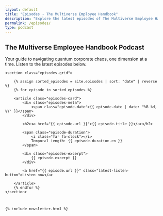 ```yaml
---
layout: default
title: "Episodes - The Multiverse Employee Handbook"
description: "Explore the latest episodes of The Multiverse Employee Handbook, a podcast blending humor and science fiction."
permalink: /episodes/
type: podcast
---
```


<div class="background-container">
    <div class="background-overlay"></div>
</div>

<div class="main-container">
    <section class="episodes-header">
        <h1>The Multiverse Employee Handbook Podcast</h1>
        <p class="episodes-intro">Your guide to navigating quantum corporate chaos, one dimension at a time. Listen to the latest episodes below.</p>
    </section>

    <section class="episodes-grid">

        {% assign sorted_episodes = site.episodes | sort: "date" | reverse %}
        {% for episode in sorted_episodes %}

        <article class="episodes-card">
            <div class="episodes-meta">
                <span class="episode-date">{{ episode.date | date: "%B %d, %Y" }}</span>
            </div>

            <h2><a href="{{ episode.url }}">{{ episode.title }}</a></h2>

            <span class="episode-duration">
                <i class="far fa-clock"></i>
                Temporal Length: {{ episode.duration-en }}
            </span>

            <div class="episodes-excerpt">
                {{ episode.excerpt }}
            </div>

            <a href="{{ episode.url }}" class="latest-listen-button">Listen now</a>

        </article>
        {% endfor %}
    </section>



    {% include newsletter.html %}
</div>

<div id="quantum-field" class="quantum-field"></div>
